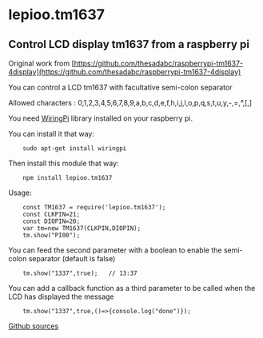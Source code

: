 # lepioo.tm1637

## Control LCD display tm1637 from a raspberry pi

Original work from [https://github.com/thesadabc/raspberrypi-tm1637-4display](https://github.com/thesadabc/raspberrypi-tm1637-4display)

You can control a LCD tm1637 with facultative semi-colon separator  

Allowed characters : 0,1,2,3,4,5,6,7,8,9,a,b,c,d,e,f,h,i,j,l,o,p,q,s,t,u,y,-,=,°,[,]

You need [WiringPi](http://wiringpi.com/download-and-install/) library installed on your raspberry pi.

You can install it that way:
```
    sudo apt-get install wiringpi
```
Then install this module that way:
```
    npm install lepioo.tm1637
```

Usage:
```
    const TM1637 = require('lepioo.tm1637');
    const CLKPIN=21;
    const DIOPIN=20;
    var tm=new TM1637(CLKPIN,DIOPIN);
    tm.show("PI00");
```

You can feed the second parameter with a boolean to enable the semi-colon separator (default is false)
```
    tm.show("1337",true);   // 13:37
```

You can add a callback function as a third parameter to be called when the LCD has displayed the message
```
    tm.show("1337",true,()=>{console.log("done")});
```

[Github sources](https://github.com/lePioo/TM1637)

